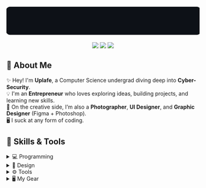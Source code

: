 <!-- Uplafe GitHub Profile README -->
<p align="center">
  <img src="welcome.gif" alt="Welcome GIF" width="800"/>
</p>

<p align="center">

  <!-- Cyber Security -->
  <img src="https://img.shields.io/badge/Cyber%20Security-0D1117?style=for-the-badge&logo=security&logoColor=white&labelColor=0D1117&color=0D1117">

  <!-- Entrepreneur -->
  <img src="https://img.shields.io/badge/| Entrepreneur |-0D1117?style=for-the-badge&logo=briefcase&logoColor=white&labelColor=0D1117&color=0D1117">
  
  <!-- Always Learning -->
  <img src="https://img.shields.io/badge/Always%20Learning-0D1117?style=for-the-badge&logo=book&logoColor=white&labelColor=0D1117&color=0D1117">

</p>




## 🔹 About Me  

✨ Hey! I'm **Uplafe**, a Computer Science undergrad diving deep into **Cyber-Security**.  
💡 I'm an **Entrepreneur** who loves exploring ideas, building projects, and learning new skills.  
🎨 On the creative side, I’m also a **Photographer**, **UI Designer**, and **Graphic Designer** (Figma + Photoshop).  
🖥️ I suck at any form of coding.  

## 🚀 Skills & Tools  

<details>
  <summary>💻 Programming</summary>
  <br/>
  <p align="left">
    <img src="https://skillicons.dev/icons?i=html,python,java,c" />
  </p>
</details>

<details>
  <summary>🎨 Design</summary>
  <br/>
  <p align="left">
    <img src="https://skillicons.dev/icons?i=figma,ps,ai,blender" />
  </p>
</details>

<details>
  <summary>⚙️ Tools</summary>
  <br/>
  <p align="left">
    <img src="https://skillicons.dev/icons?i=git,github,arch,kali,windows,vscode" />
  </p>
</details>

<details>
  <summary>🖥️ My Gear</summary>
  <br/>
  <p align="left">
    CPU: AMD Ryzen 7 7735HS <br/>
    GPU: RTX 4060 8GB <br/>
    RAM: 40.0 GB DDR5 4800 MHz <br/>
    Storage: Samsung 980 Pro 2 TB <br/>
    Monitor: AlienWare 27" 240Hz <br/>
    Keyboard: Ajazz AK820 Pro / RK61 <br/>
    Mouse: Attack Shark X6 / Logitech G305 K/DA <br/>
    Microphone: Fifine K688 <br/>
    Mixer: Fifine AmpliGame SC3
  </p>
</details>

